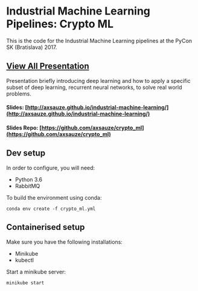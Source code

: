 # Industrial Machine Learning Pipelines: Crypto ML
This is the code for the Industrial Machine Learning 
pipelines at the PyCon SK (Bratislava) 2017.

## [View All Presentation](https://axsauze.github.io/industrial-machine-learning/#/)

Presentation briefly introducing deep learning and how to apply a specific subset of deep learning, recurrent neural networks, to solve real world problems.

#### Slides: [http://axsauze.github.io/industrial-machine-learning/](http://axsauze.github.io/industrial-machine-learning/)
#### Slides Repo: [https://github.com/axsauze/crypto_ml](https://github.com/axsauze/crypto_ml)



## Dev setup

In order to configure, you will need:
* Python 3.6
* RabbitMQ


To build the environment using conda:
```
conda env create -f crypto_ml.yml 
```

## Containerised setup

Make sure you have the following installations:
* Minikube
* kubectl

Start a minikube server:
```
minikube start
```


